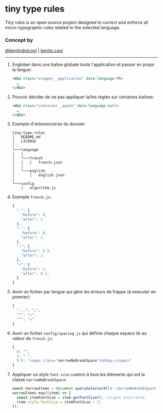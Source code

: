 # tiny type rules

Tiny rules is an open source project designed to correct and enforce all micro-typographic rules related to the selected language.
<!-- 
## Rules
### [FR] — French

1. `,` &#8594; `Before: nothing` `After: classic space`
2. `.` &#8594; `Before: nothing` `After: classic space`
3. `…` &#8594; `Before: nothing` `After: classic space`
4. `—` &#8594; `Before: classic space` `After: classic space`
5. `'` &#8594; `Before: nothing` `After: nothing`
6. `:` &#8594; `Before: unbreakable fine space` `After: classic space`
7. `;` &#8594; `Before: unbreakable fine space` `After: classic space`
8. `!` &#8594; `Before: unbreakable fine space` `After: classic space`
9. `?` &#8594; `Before: unbreakable fine space` `After: classic space`
10. `«`  &#8594; `Before: classic space` `After: unbreakable fine space`
11. `»` &#8594; `Before: unbreakable fine space` `After: classic space`
12. `(` &#8594; `Before: classic space` `After: nothing`
13. `)` &#8594; `Before: nothing` `After: classic space`
14. `[` &#8594; `Before: classic space` `After: nothing`
15. `]` &#8594; `Before: nothing` `After: classic space` -->

### Concept by
[@benitodotcool](https://www.instagram.com/benitodotcool/) | [benito.cool](https://benito.cool/)

----

1. Englober dans une balise globale toute l'application et passer en props la langue:
    ``` html
    <div class="wrapper__application" data-language-FR>
      …
    </div>
    ```
2. Pouvoir décider de ne pas appliquer la/les règles sur certaines balises:
    ``` html
    <div class="container__quote" data-language-null>
      …
    </div>
    ```
3. Exemple d'arborencense du dossier:
    ```
    tiny-type-rules
    │   README.md
    │   LICENSE
    |
    └───language
    |   |
    │   └───french
    │   |   │   french.json
    |   |
    │   └───english
    │       │   english.json
    │   
    └───config
        │   algorithm.js
    ```
4. Exemple `french.js`:
    ``` javascript 
    {
      ",": {
        "before": 0,
        "after": 1
      },
      ".": {
        "before": 0,
        "after": 1
      },
      ":": {
        "before": 0.5,
        "after": 1
      },
      "«": {
        "before": 1,
        "after": 0.5,
      }
    }
    ```
5. Avoir un fichier par langue qui gère les erreurs de frappe (à executer en premier):
    ``` javascript 
    {
      "...": "…",
      "“": "«",
      "”": "»"
    }
    ```
6. Avoir un fichier `config/spacing.js` qui définie chaque espace lié au valeur de `french.js`:
    ``` javascript 
    {
      0: "",
      1: " ",
      0.5: "<span class="narrowNoBreakSpace">&nbsp;</span>"
    }
    ```
7. Appliquer un style `font-size` custom à tous les éléments qui ont la classe `narrowNoBreakSpace`:
    ``` javascript 
    const narrowItems = document.querySelectorAll('.narrowNoBreakSpace');
    narrowItems.map((item) => {
      const itemFontSize = item.getFontSize(); //Ligne incorrecte
      item.style.fontSize = itemFontSize / 2;
    });
    ```